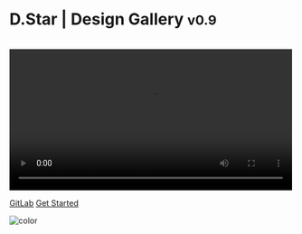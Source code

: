 # D.Star | Design Gallery <small>v0.9</small>

<br>
<video width="500" controls>
  <source src="http://www.sfu.ca/~robw/bentley_demo_v5.mp4" type="video/mp4"/>
  Your browser does not support HTML5 video.
</video>

<!-- background color -->

[GitLab](https://csil-git1.cs.surrey.sfu.ca/shovonr/designgallery)
[Get Started](#get-started)

![color](#f0f0f0)